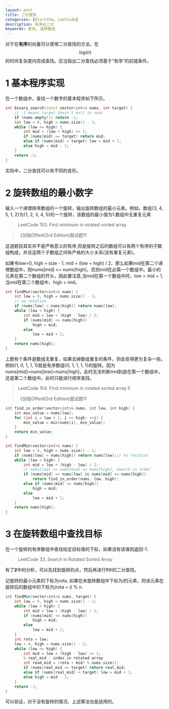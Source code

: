 ```yaml
---
layout: post
title: 二分查找
categories: [Alorithm, LeetCode]
description: 有序必二分
keywords: 查找, 选择数组
---
```


对于在**有序**的向量可以使用二分查找的方法，在$$log(n)$$的时间复杂度内完成查找。应当指出二分查找必须基于“有序”的前提条件。

# 1 基本程序实现
在一个数组中，查找一个数字的基本程序如下所示。
```cpp
int binary_search(const vector<int>& nums, int target) {
    // -1 means target doesn`t exit in nums
    if (nums.empty()) return -1;
    int low = 0, high = nums.size() - 1;
    while (low <= high) {
        int mid = (low + high) >> 1;
        if (nums[mid] == target) return mid;
        else if (nums[mid] < target) low = mid + 1;
        else high = mid - 1;
    }
    return -1;
}
```
实际中，二分查找可以有不同的变形。

# 2 旋转数组的最小数字

输入一个递增排序数组的一个旋转，输出旋转数组的最小元素。例如，数组{3, 4, 5, 1, 2}为{1, 2, 3, 4, 5}的一个旋转，该数组的最小值为1.数组中无重复元素

> LeetCode 153. Find minimum in rotated sorted array 

> 《剑指Offer》(2rd Edition)面试题11

这道题目其实并不是严格意义的有序,但是旋转之后的数组可以有两个有序的子数组构成，并且这两个子数组之间有严格的大小关系(没有重复元素)。

如果令low=0, high = size - 1, mid = (low + high) / 2，那么如果mid在第二个递增数组中，则nums[mid] <= nums[high]，否则mid在必第一个数组中。最小的元素在第二个数组的开头，因此要注意,当mid在第一个数组中时，low = mid + 1,当mid在第二个数组中，high = mid。

```cpp
int findMin(vector<int>& nums) {
    int low = 0, high = nums.size() - 1;
    // no rotation
    if (nums[low] < nums[high]) return nums[low];
    while (low < high) {
        int mid = low + (high - low) / 2;
        if (nums[mid] <= nums[high])
            high = mid;
        else
            low = mid + 1;
    }
    return nums[high];
}
```

上题有个条件是数组无重复，如果去掉数组重复的条件，则会变得更为复杂一些。例如{1, 0, 1, 1, 1}就是有序数组{0, 1, 1, 1, 1}的旋转。因为nums[mid]=nums[low]=nums[high]，此时无法判断mid到底在第一个数组中，还是第二个数组中。此时只能进行顺序查找。

> LeetCode 154. Find minimum in rotated sorted array II

> 《剑指Offer》(2rd Edition)面试题11


```cpp
int find_in_order(vector<int>& nums, int low, int high) {
    int min_value = nums[low];
    for (int i = low + 1; i <= high; ++i) {
        min_value = min(nums[i], min_value);
    }
    return min_value;
}

int findMin(vector<int>& nums) {
    int low = 0, high = nums.size() - 1;
    if (nums[low] < nums[high]) return nums[low];// no rotation
    while (low < high) {
        int mid = low + (high - low) / 2;
        // nums[low] == nums[mid] == nums[high], search in order
        if (nums[mid] == nums[low] && nums[mid] == nums[high])
            return find_in_order(nums, low, high);
        else if (nums[mid] <= nums[high])
            high = mid;
        else
            low = mid + 1;
    }
    return nums[high];
}
```
# 3 在旋转数组中查找目标

在一个旋转的有序数组中查找给定目标值的下标，如果没有该值则返回-1.
> LeetCode 33. Search in Rotated Sorted Array

有了**2**中的分析，可以先找到旋转的点，然后再进行**1**中的二分查找。

记旋转的最小元素的下标为rota, 如果在未旋转数组中下标为i的元素，则该元素在旋转后的数组中的下标为(rota + i) % n.
```cpp
int findMin(vector<int>& nums, target) {
    int low = 0, high = nums.size() - 1;
    while (low < high) {
        int mid = low + (high - low) / 2;
        if (nums[mid] <= nums[high])
            high = mid;
        else
            low = mid + 1;
    }
    int rota = low;
    low = 0, high = nums.size() - 1;
    while (low <= high) {
        int mid = low + (high - low) >> 1;
        % real_mid : index in rotated array
        int read_mid = (rota + mid) % nums.size();
        if (nums[real_mid == target) return real_mid;
        else if (nums[real_mid] < target) low = mid + 1;
        else high = mid - 1;
    }
    return -1;
}
```
可以验证，对于没有旋转的情况，上述算法也是适用的。


